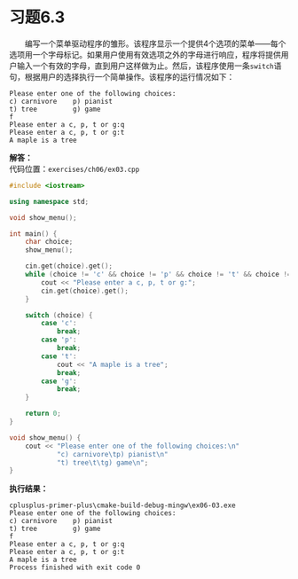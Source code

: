 # 习题6.3

&emsp;&emsp;编写一个菜单驱动程序的雏形。该程序显示一个提供4个选项的菜单——每个选项用一个字母标记。如果用户使用有效选项之外的字母进行响应，程序将提供用户输入一个有效的字母，直到用户这样做为止。然后，该程序使用一条`switch`语句，根据用户的选择执行一个简单操作。该程序的运行情况如下：
```
Please enter one of the following choices:
c) carnivore    p) pianist
t) tree         g) game
f
Please enter a c, p, t or g:q
Please enter a c, p, t or g:t
A maple is a tree
```

**解答：**  
代码位置：`exercises/ch06/ex03.cpp`
```c++
#include <iostream>

using namespace std;

void show_menu();

int main() {
    char choice;
    show_menu();

    cin.get(choice).get();
    while (choice != 'c' && choice != 'p' && choice != 't' && choice != 'g') {
        cout << "Please enter a c, p, t or g:";
        cin.get(choice).get();
    }

    switch (choice) {
        case 'c':
            break;
        case 'p':
            break;
        case 't':
            cout << "A maple is a tree";
            break;
        case 'g':
            break;
    }

    return 0;
}

void show_menu() {
    cout << "Please enter one of the following choices:\n"
            "c) carnivore\tp) pianist\n"
            "t) tree\t\tg) game\n";
}
```

**执行结果：**  
```
cplusplus-primer-plus\cmake-build-debug-mingw\ex06-03.exe
Please enter one of the following choices:
c) carnivore    p) pianist
t) tree         g) game
f
Please enter a c, p, t or g:q
Please enter a c, p, t or g:t
A maple is a tree
Process finished with exit code 0
```